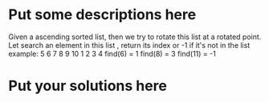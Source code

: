 
# Put some descriptions here 
Given a ascending sorted list, then we try to rotate this list at a rotated point.
Let search an element in this list , return its index or -1 if it's not in the list
example:
5 6 7 8 9 10 1 2 3 4
find(6) = 1
find(8) = 3
find(11) = -1
# Put your solutions here

